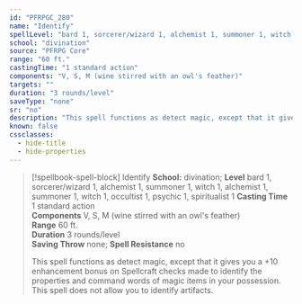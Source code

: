```yaml
---
id: "PFRPGC_280"
name: "Identify"
spellLevel: "bard 1, sorcerer/wizard 1, alchemist 1, summoner 1, witch 1, alchemist 1, summoner 1, witch 1, occultist 1, psychic 1, spiritualist 1"
school: "divination"
source: "PFRPG Core"
range: "60 ft."
castingTime: "1 standard action"
components: "V, S, M (wine stirred with an owl's feather)"
targets: ""
duration: "3 rounds/level"
saveType: "none"
sr: "no"
description: "This spell functions as detect magic, except that it gives you a +10 enhancement bonus on Spellcraft checks made to identify the properties and command words of magic items in your possession. This spell does not allow you to identify artifacts."
known: false
cssclasses:
  - hide-title
  - hide-properties
---
```


> [!spellbook-spell-block] Identify
> **School:** divination; **Level** bard 1, sorcerer/wizard 1, alchemist 1, summoner 1, witch 1, alchemist 1, summoner 1, witch 1, occultist 1, psychic 1, spiritualist 1
> **Casting Time** 1 standard action  
> **Components** V, S, M (wine stirred with an owl's feather)  
> **Range** 60 ft.  
> **Duration** 3 rounds/level  
> **Saving Throw** none; **Spell Resistance** no
> 
> This spell functions as detect magic, except that it gives you a +10 enhancement bonus on Spellcraft checks made to identify the properties and command words of magic items in your possession. This spell does not allow you to identify artifacts.